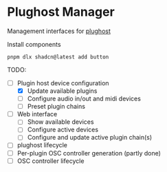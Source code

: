 # Plughost Manager
Management interfaces for [plughost](https://github.com/oletizi/ol_dsp/tree/main/modules/juce/host)

Install components
```
pnpm dlx shadcn@latest add button
```

TODO:
- [ ] Plugin host device configuration
  - [x] Update available plugins
  - [ ] Configure audio in/out and midi devices
  - [ ] Preset plugin chains
- [ ] Web interface
  - [ ] Show available devices
  - [ ] Configure active devices
  - [ ] Configure and update active plugin chain(s)
- [ ] plughost lifecycle
- [ ] Per-plugin OSC controller generation (partly done)
- [ ] OSC controller lifecycle
